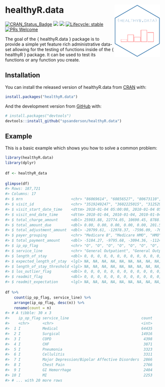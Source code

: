 
<!-- README.md is generated from README.Rmd. Please edit that file -->

# healthyR.data <img src="man/figures/test4.png" width="147" height="170" align="right" />

<!-- badges: start -->

[![CRAN\_Status\_Badge](http://www.r-pkg.org/badges/version/healthyR.data)](https://cran.r-project.org/package=healthyR.data)
![](http://cranlogs.r-pkg.org/badges/healthyR.data?color=brightgreen)
![](http://cranlogs.r-pkg.org/badges/grand-total/healthyR.data?color=brightgreen)
[![Lifecycle:
stable](https://img.shields.io/badge/lifecycle-stable-brightgreen.svg)](https://lifecycle.r-lib.org/articles/stages.html##stable)
[![PRs
Welcome](https://img.shields.io/badge/PRs-welcome-brightgreen.svg?style=flat-square)](https://makeapullrequest.com)
<!-- badges: end -->

The goal of the { healthyR.data } package is to provide a simple yet
feature rich administrative data-set allowing for the testing of
functions inside of the { healthyR } package. It can be used to test its
functions or any function you create.

## Installation

You can install the released version of healthyR.data from
[CRAN](https://CRAN.R-project.org) with:

``` r
install.packages("healthyR.data")
```

And the development version from [GitHub](https://github.com/) with:

``` r
# install.packages("devtools")
devtools::install_github("spsanderson/healthyR.data")
```

## Example

This is a basic example which shows you how to solve a common problem:

``` r
library(healthyR.data)
library(dplyr)

df <- healthyR_data

glimpse(df)
#> Rows: 187,721
#> Columns: 17
#> $ mrn                      <chr> "86069614", "60856527", "80673110", "55897373~
#> $ visit_id                 <chr> "3519249247", "3602225015", "3125290892", "38~
#> $ visit_start_date_time    <dttm> 2010-01-04 05:00:00, 2010-01-04 05:00:00, 20~
#> $ visit_end_date_time      <dttm> 2010-01-04, 2010-01-04, 2010-01-04, 2010-01-~
#> $ total_charge_amount      <dbl> 25983.88, 22774.05, 10690.45, 8788.02, 7325.1~
#> $ total_amount_due         <dbl> 0.00, 0.00, 0.00, 0.00, 0.00, 201.52, 20.00, ~
#> $ total_adjustment_amount  <dbl> -20799.61, -12978.37, -7596.09, -7663.57, -60~
#> $ payer_grouping           <chr> "Medicare B", "Medicare HMO", "HMO", "Medicar~
#> $ total_payment_amount     <dbl> -5184.27, -9795.68, -3094.36, -1124.45, -1269~
#> $ ip_op_flag               <chr> "O", "O", "O", "O", "O", "O", "O", "O", "O", ~
#> $ service_line             <chr> "General Outpatient", "General Outpatient", "~
#> $ length_of_stay           <dbl> 0, 0, 0, 0, 0, 0, 0, 0, 0, 0, 0, 0, 0, 0, 0, ~
#> $ expected_length_of_stay  <lgl> NA, NA, NA, NA, NA, NA, NA, NA, NA, NA, NA, N~
#> $ length_of_stay_threshold <lgl> NA, NA, NA, NA, NA, NA, NA, NA, NA, NA, NA, N~
#> $ los_outlier_flag         <dbl> 0, 0, 0, 0, 0, 0, 0, 0, 0, 0, 0, 0, 0, 0, 0, ~
#> $ readmit_flag             <dbl> 0, 0, 0, 0, 0, 0, 0, 0, 0, 0, 0, 0, 0, 0, 0, ~
#> $ readmit_expectation      <lgl> NA, NA, NA, NA, NA, NA, NA, NA, NA, NA, NA, N~

df %>% 
    count(ip_op_flag, service_line) %>%
    arrange(ip_op_flag, desc(n)) %>%
    rename(count = n)
#> # A tibble: 30 x 3
#>    ip_op_flag service_line                                 count
#>    <chr>      <chr>                                        <int>
#>  1 I          Medical                                      64435
#>  2 I          Surgical                                     14916
#>  3 I          COPD                                          4398
#>  4 I          CHF                                           3871
#>  5 I          Pneumonia                                     3323
#>  6 I          Cellulitis                                    3311
#>  7 I          Major Depression/Bipolar Affective Disorders  2866
#>  8 I          Chest Pain                                    2766
#>  9 I          GI Hemorrhage                                 2404
#> 10 I          MI                                            2253
#> # ... with 20 more rows
```
